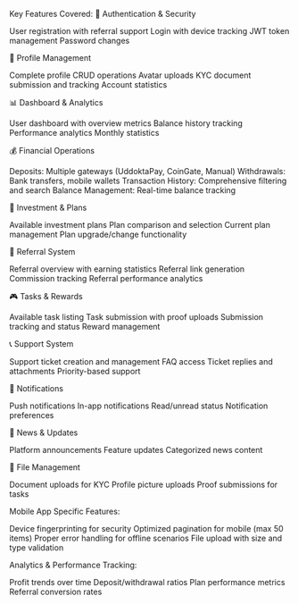 Key Features Covered:
🔐 Authentication & Security

User registration with referral support
Login with device tracking
JWT token management
Password changes

👤 Profile Management

Complete profile CRUD operations
Avatar uploads
KYC document submission and tracking
Account statistics

📊 Dashboard & Analytics

User dashboard with overview metrics
Balance history tracking
Performance analytics
Monthly statistics

💰 Financial Operations

Deposits: Multiple gateways (UddoktaPay, CoinGate, Manual)
Withdrawals: Bank transfers, mobile wallets
Transaction History: Comprehensive filtering and search
Balance Management: Real-time balance tracking

🎯 Investment & Plans

Available investment plans
Plan comparison and selection
Current plan management
Plan upgrade/change functionality

🤝 Referral System

Referral overview with earning statistics
Referral link generation
Commission tracking
Referral performance analytics

🎮 Tasks & Rewards

Available task listing
Task submission with proof uploads
Submission tracking and status
Reward management

📞 Support System

Support ticket creation and management
FAQ access
Ticket replies and attachments
Priority-based support

🔔 Notifications

Push notifications
In-app notifications
Read/unread status
Notification preferences

📰 News & Updates

Platform announcements
Feature updates
Categorized news content

📄 File Management

Document uploads for KYC
Profile picture uploads
Proof submissions for tasks

Mobile App Specific Features:

Device fingerprinting for security
Optimized pagination for mobile (max 50 items)
Proper error handling for offline scenarios
File upload with size and type validation

Analytics & Performance Tracking:

Profit trends over time
Deposit/withdrawal ratios
Plan performance metrics
Referral conversion rates
